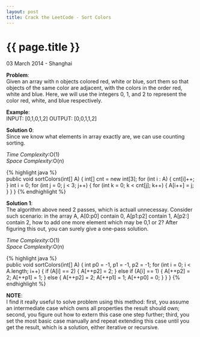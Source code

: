 ```yaml
---
layout: post
title: Crack the LeetCode - Sort Colors
---
```


{{ page.title }}
================

<p class="meta">03 March 2014 - Shanghai </p>

**Problem**:  
Given an array with n objects colored red, white or blue, sort them so that objects of the same color are adjacent, with the colors in the order red, white and blue. Here, we will use the integers 0, 1, and 2 to represent the color red, white, and blue respectively.

**Example**:    
INPUT: [0,1,0,1,2]
OUTPUT: [0,0,1,1,2]

**Solution 0**:  
Since we know what elements in array exactly are, we can use counting sorting.

*Time Complexity*:O(1)  
*Space Complexity*:O(n)  

{% highlight java %}  
public void sortColors(int[] A) {
    int[] cnt = new int[3];
    for (int i : A) {
        cnt[i]++;
    }
    int i = 0;
    for (int j = 0; j < 3; j++) {
        for (int k = 0; k < cnt[j]; k++) {
            A[i++] = j;
        }
    }
}
{% endhighlight %}

**Solution 1**:  
The algorithm above need 2 passes, which is actuall unnecessay. Consider such scenario: in the array A, A[0:p0] contain 0, A[p1:p2] contain 1, A[p2:] contain 2, how to add one more element which may be 0,1 or 2? After figuring this out, you can surely give a one-pass solution.

*Time Complexity*:O(1)  
*Space Complexity*:O(n)  

{% highlight java %}  
public void sortColors(int[] A) {
    int p0 = -1, p1 = -1, p2 = -1;
    for (int i = 0; i < A.length; i++) {
        if (A[i] == 2) {
            A[++p2] = 2;
        } else if (A[i] == 1) {
            A[++p2] = 2;
            A[++p1] = 1;
        } else {
            A[++p2] = 2;
            A[++p1] = 1;
            A[++p0] = 0;
        }
    }
}
{% endhighlight %}

**NOTE**:  
I find it really useful to solve problem using this method: first, you assume an intermediate case which owns all properties the result should own; second, you figure out how to extern this case one step further; third, you set the most basic case manually and repeat extending this case until you get the result, which is a solution, either iterative or recursive.
